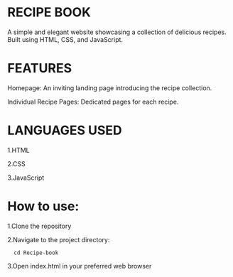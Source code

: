

# RECIPE BOOK

A simple and elegant website showcasing a collection of delicious recipes. Built using HTML, CSS, and JavaScript.

 # FEATURES


Homepage: An inviting landing page introducing the recipe collection.

Individual Recipe Pages: Dedicated pages for each recipe.
 
 # LANGUAGES USED
	
 1.HTML
	
 2.CSS
	
 3.JavaScript

  # How to use:
		
 1.Clone the repository
	
 2.Navigate to the project directory:
	
      cd Recipe-book
						
 3.Open index.html in your preferred web browser
